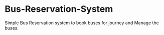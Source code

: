 # Bus-Reservation-System
Simple Bus Reservation system to book buses for journey and Manage the buses.

